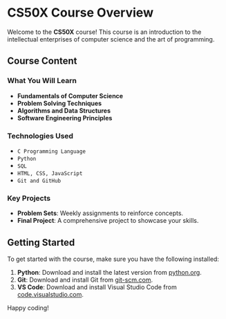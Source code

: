 # CS50X Course Overview

Welcome to the **CS50X** course! This course is an introduction to the intellectual enterprises of computer science and the art of programming.

## Course Content

### What You Will Learn

- **Fundamentals of Computer Science**
- **Problem Solving Techniques**
- **Algorithms and Data Structures**
- **Software Engineering Principles**

### Technologies Used

- ``C Programming Language``
- ``Python``
- ``SQL``
- ``HTML, CSS, JavaScript``
- ``Git and GitHub``

### Key Projects

- **Problem Sets**: Weekly assignments to reinforce concepts.
- **Final Project**: A comprehensive project to showcase your skills.

## Getting Started

To get started with the course, make sure you have the following installed:

1. **Python**: Download and install the latest version from [python.org](https://www.python.org/).
2. **Git**: Download and install Git from [git-scm.com](https://git-scm.com/).
3. **VS Code**: Download and install Visual Studio Code from [code.visualstudio.com](https://code.visualstudio.com/).

Happy coding!
